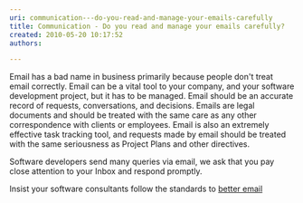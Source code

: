 ```yaml
---
uri: communication---do-you-read-and-manage-your-emails-carefully
title: Communication - Do you read and manage your emails carefully?
created: 2010-05-20 10:17:52
authors:

---
```





<span class='intro'> Email has a bad name in business primarily because people don't treat email correctly. Email can be a vital tool to your company, and your software development project, but it has to be managed. Email should be an accurate record of requests, conversations, and decisions. Emails are legal documents and should be treated with the same care as any other correspondence with clients or employees. Email is also an extremely effective task tracking tool, and requests made by email should be treated with the same seriousness as Project Plans and other directives.  </span>

<p>Software developers send many queries via email, we ask that you pay close attention to your Inbox and respond promptly. </p>
<p>Insist your software consultants follow the standards to <a href="/rules-to-better-email">better email</a></p>



